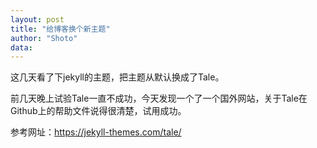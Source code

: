 ```yaml
---
layout: post
title: "给博客换个新主题"
author: "Shoto"
data: 
---
```


这几天看了下jekyll的主题，把主题从默认换成了Tale。 

前几天晚上试验Tale一直不成功，今天发现一个了一个国外网站，关于Tale在Github上的帮助文件说得很清楚，试用成功。

参考网址：https://jekyll-themes.com/tale/